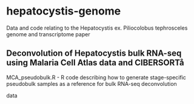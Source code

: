 # hepatocystis-genome
Data and code relating to the Hepatocystis ex. Piliocolobus tephrosceles genome and transcriptome paper

## Deconvolution of Hepatocystis bulk RNA-seq using Malaria Cell Atlas data and CIBERSORTå
MCA_pseudobulk.R - R code describing how to generate stage-specific pseudobulk samples as a reference for bulk RNA-seq deconvolution

data




